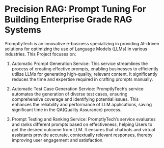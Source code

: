# Precision RAG: Prompt Tuning For Building Enterprise Grade RAG Systems
PromptlyTech is an innovative e-business specializing in providing AI-driven solutions for optimizing the use of Language Models (LLMs) in various industries.
This Project focuses on:
 1. Automatic Prompt Generation Service:
This service streamlines the process of creating effective prompts, enabling businesses to efficiently utilize LLMs for generating high-quality, relevant content. It significantly reduces the time and expertise required in crafting prompts manually.

2. Automatic Test Case Generation Service:
PromptlyTech’s service automates the generation of diverse test cases, ensuring comprehensive coverage and identifying potential issues. This enhances the reliability and performance of LLM applications, saving significant time in the QA(Quality Assurance) process.

3. Prompt Testing and Ranking Service:
PromptlyTech’s service evaluates and ranks different prompts based on effectiveness, helping Users to get the desired outcome from LLM. It ensures that chatbots and virtual assistants provide accurate, contextually relevant responses, thereby improving user engagement and satisfaction.

